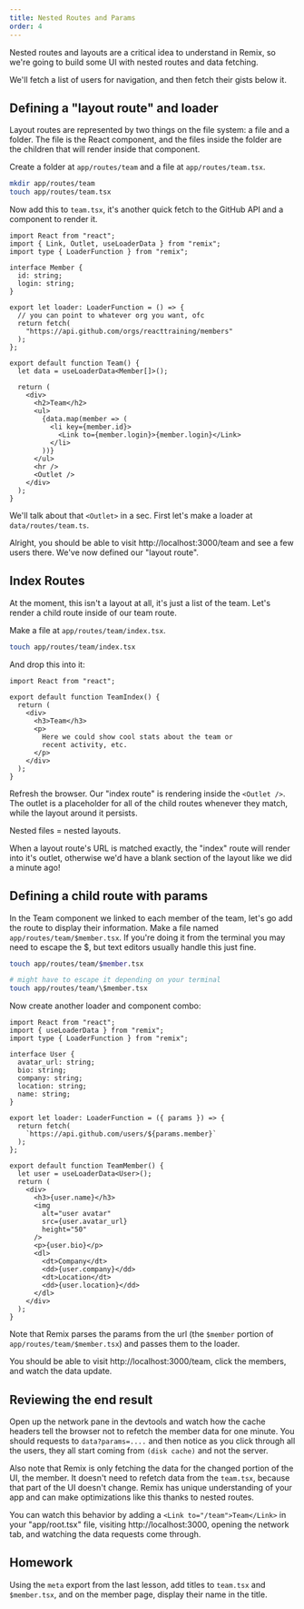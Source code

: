 ```yaml
---
title: Nested Routes and Params
order: 4
---
```


Nested routes and layouts are a critical idea to understand in Remix, so we're going to build some UI with nested routes and data fetching.

We'll fetch a list of users for navigation, and then fetch their gists below it.

## Defining a "layout route" and loader

Layout routes are represented by two things on the file system: a file and a folder. The file is the React component, and the files inside the folder are the children that will render inside that component.

Create a folder at `app/routes/team` and a file at `app/routes/team.tsx`.

```bash
mkdir app/routes/team
touch app/routes/team.tsx
```

Now add this to `team.tsx`, it's another quick fetch to the GitHub API and a component to render it.

```tsx
import React from "react";
import { Link, Outlet, useLoaderData } from "remix";
import type { LoaderFunction } from "remix";

interface Member {
  id: string;
  login: string;
}

export let loader: LoaderFunction = () => {
  // you can point to whatever org you want, ofc
  return fetch(
    "https://api.github.com/orgs/reacttraining/members"
  );
};

export default function Team() {
  let data = useLoaderData<Member[]>();

  return (
    <div>
      <h2>Team</h2>
      <ul>
        {data.map(member => (
          <li key={member.id}>
            <Link to={member.login}>{member.login}</Link>
          </li>
        ))}
      </ul>
      <hr />
      <Outlet />
    </div>
  );
}
```

We'll talk about that `<Outlet>` in a sec. First let's make a loader at `data/routes/team.ts`.

Alright, you should be able to visit http://localhost:3000/team and see a few users there. We've now defined our "layout route".

## Index Routes

At the moment, this isn't a layout at all, it's just a list of the team. Let's render a child route inside of our team route.

Make a file at `app/routes/team/index.tsx`.

```bash
touch app/routes/team/index.tsx
```

And drop this into it:

```tsx
import React from "react";

export default function TeamIndex() {
  return (
    <div>
      <h3>Team</h3>
      <p>
        Here we could show cool stats about the team or
        recent activity, etc.
      </p>
    </div>
  );
}
```

Refresh the browser. Our "index route" is rendering inside the `<Outlet />`. The outlet is a placeholder for all of the child routes whenever they match, while the layout around it persists.

Nested files = nested layouts.

When a layout route's URL is matched exactly, the "index" route will render into it's outlet, otherwise we'd have a blank section of the layout like we did a minute ago!

## Defining a child route with params

In the Team component we linked to each member of the team, let's go add the route to display their information. Make a file named `app/routes/team/$member.tsx`. If you're doing it from the terminal you may need to escape the \$, but text editors usually handle this just fine.

```bash
touch app/routes/team/$member.tsx

# might have to escape it depending on your terminal
touch app/routes/team/\$member.tsx
```

Now create another loader and component combo:

```tsx
import React from "react";
import { useLoaderData } from "remix";
import type { LoaderFunction } from "remix";

interface User {
  avatar_url: string;
  bio: string;
  company: string;
  location: string;
  name: string;
}

export let loader: LoaderFunction = ({ params }) => {
  return fetch(
    `https://api.github.com/users/${params.member}`
  );
};

export default function TeamMember() {
  let user = useLoaderData<User>();
  return (
    <div>
      <h3>{user.name}</h3>
      <img
        alt="user avatar"
        src={user.avatar_url}
        height="50"
      />
      <p>{user.bio}</p>
      <dl>
        <dt>Company</dt>
        <dd>{user.company}</dd>
        <dt>Location</dt>
        <dd>{user.location}</dd>
      </dl>
    </div>
  );
}
```

Note that Remix parses the params from the url (the `$member` portion of `app/routes/team/$member.tsx`) and passes them to the loader.

You should be able to visit http://localhost:3000/team, click the members, and watch the data update.

## Reviewing the end result

Open up the network pane in the devtools and watch how the cache headers tell the browser not to refetch the member data for one minute. You should requests to `data?params=....` and then notice as you click through all the users, they all start coming from `(disk cache)` and not the server.

Also note that Remix is only fetching the data for the changed portion of the UI, the member. It doesn't need to refetch data from the `team.tsx`, because that part of the UI doesn't change. Remix has unique understanding of your app and can make optimizations like this thanks to nested routes.

You can watch this behavior by adding a `<Link to="/team">Team</Link>` in your "app/root.tsx" file, visiting http://localhost:3000, opening the network tab, and watching the data requests come through.

## Homework

Using the `meta` export from the last lesson, add titles to `team.tsx` and `$member.tsx`, and on the member page, display their name in the title.
